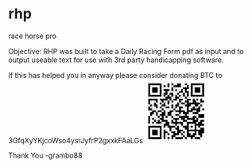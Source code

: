 # rhp
race horse pro

Objective:
RHP was built to take a Daily Racing Form pdf as input
and to output useable text for use with 3rd party
handicapping software.


If this has helped you in anyway please consider
donating BTC to 3GfqXyYKjcoWso4ysrJyfrP2gxxkFAaLGs
<img src="other/grambo88.png" width="25%" height="25%">


Thank You
-grambo88
